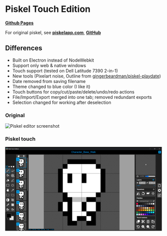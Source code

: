 Piskel Touch Edition
======

**[Github Pages](https://mateusz-nejman.github.io/piskel_touch/)**

For original piskel, see **[piskelapp.com](https://www.piskelapp.com)**, **[GitHub](https://github.com/piskelapp/piskel)**

## Differences
- Built on Electron instead of NodeWebkit
- Support only web & native windows
- Touch support (tested on Dell Latitude 7390 2-in-1)
- New tools (Pixelart noise, Outline from [gingerbeardman/piskel-playdate](https://github.com/gingerbeardman/piskel-playdate))
- Date removed from saving filename
- Theme changed to blue color (I like it)
- Touch buttons for copy/cut/paste/delete/undo/redo actions
- File/Import/Export merged into one tab; removed redundant exports
- Selection changed for working after deselection

### Original
<img
  src="https://screenletstore.appspot.com/img/95aaa0f0-37a4-11e7-a652-7b8128ce3e3b.png"
  title="Piskel editor screenshot"
  width="500">

### Piskel touch
![Piskel Touch](/piskel_touch.png)